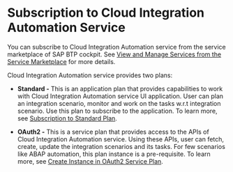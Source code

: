 <!-- loiob3a72d940a594903be2c4573b5511c8e -->

# Subscription to Cloud Integration Automation Service

You can subscribe to Cloud Integration Automation service from the service marketplace of SAP BTP cockpit. See [View and Manage Services from the Service Marketplace](https://help.sap.com/viewer/09cc82baadc542a688176dce601398de/Cloud/en-US/affcc245c332433ba71917ff715b9971.html) for more details.

Cloud Integration Automation service provides two plans:

-   **Standard -** This is an application plan that provides capabilities to work with Cloud Integration Automation service UI application. User can plan an integration scenario, monitor and work on the tasks w.r.t integration scenario. Use this plan to subscribe to the application. To learn more, see [Subscription to Standard Plan](subscription-to-standard-plan-c8ed936.md).

-   **OAuth2 -** This is a service plan that provides access to the APIs of Cloud Integration Automation service. Using these APIs, user can fetch, create, update the integration scenarios and its tasks. For few scenarios like ABAP automation, this plan instance is a pre-requisite. To learn more, see [Create Instance in OAuth2 Service Plan](create-instance-in-oauth2-service-plan-6187a7e.md).

